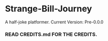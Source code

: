 # Strange-Bill-Journey
A half-joke platformer.
Current Version: Pre-0.0.0
### READ CREDITS.md FOR THE CREDITS.
